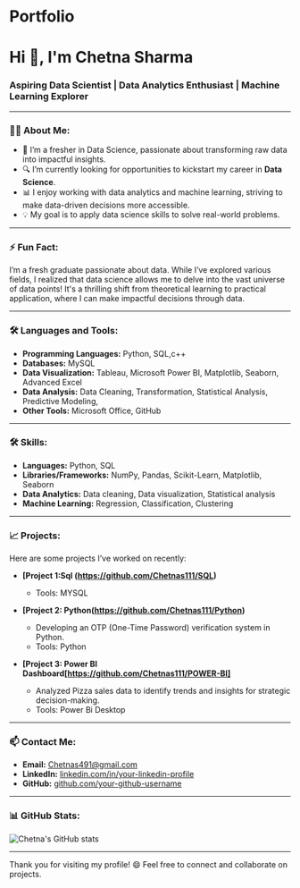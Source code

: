 # Portfolio
# Hi 👋, I'm Chetna Sharma

### Aspiring Data Scientist | Data Analytics Enthusiast | Machine Learning Explorer

---

### 👩‍💻 About Me:
- 🌱 I’m a fresher in Data Science, passionate about transforming raw data into impactful insights.
- 🔍 I’m currently looking for opportunities to kickstart my career in **Data Science**.
- 📊 I enjoy working with data analytics and machine learning, striving to make data-driven decisions more accessible.
- 💡 My goal is to apply data science skills to solve real-world problems.

---

### ⚡ Fun Fact:
I’m a fresh graduate passionate about data. While I’ve explored various fields, I realized that data science allows me to delve into the vast universe of data points! It's a thrilling shift from theoretical learning to practical application, where I can make impactful decisions through data.


---


### 🛠️ Languages and Tools:
- **Programming Languages:** Python, SQL,c++
- **Databases:** MySQL
- **Data Visualization:** Tableau, Microsoft Power BI, Matplotlib, Seaborn, Advanced Excel
- **Data Analysis:** Data Cleaning, Transformation, Statistical Analysis, Predictive Modeling,
- **Other Tools:** Microsoft Office, GitHub

---


### 🛠️ Skills:
- **Languages:** Python, SQL
- **Libraries/Frameworks:** NumPy, Pandas, Scikit-Learn, Matplotlib, Seaborn
- **Data Analytics:** Data cleaning, Data visualization, Statistical analysis
- **Machine Learning:** Regression, Classification, Clustering

---

### 📈 Projects:
Here are some projects I’ve worked on recently:

- **[Project 1:Sql (https://github.com/Chetnas111/SQL)**  
  - Tools: MYSQL

- **[Project 2: Python(https://github.com/Chetnas111/Python)**  
  - Developing an OTP (One-Time Password) verification system in Python.
  - Tools: Python

- **[Project 3: Power BI Dashboard[https://github.com/Chetnas111/POWER-BI]**  
  - Analyzed Pizza sales data to identify trends and insights for strategic decision-making.
  - Tools: Power Bi Desktop

---

### 📫 Contact Me:
- **Email:** Chetnas491@gmail.com
- **LinkedIn:** [linkedin.com/in/your-linkedin-profile](http://www.linkedin.com/in/chetna-sharma-a28126280)
- **GitHub:** [github.com/your-github-username](https://github.com/Chetnas111)

---

### 📊 GitHub Stats:
![Chetna's GitHub stats](https://github-readme-stats.vercel.app/api?username=your-github-username&show_icons=true&theme=radical)

---

Thank you for visiting my profile! 😄 Feel free to connect and collaborate on projects.
